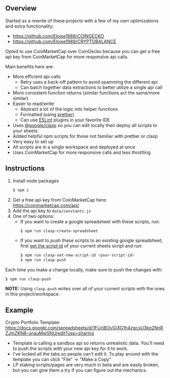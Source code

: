 ## Overview

Started as a rewrite of these projects with a few of my own optimizations and extra functionality:
- https://github.com/Eloise1988/COINGECKO
- https://github.com/Eloise1988/CRYPTOBALANCE

Opted to use CoinMarketCap over CoinGecko because you can get a free api key from CoinMarketCap for more responsive api calls.

Main benefits here are:
- More efficient api calls
    - Retry uses a back-off pattern to avoid spamming the different api
    - Can batch together data extractions to better utilize a single api call
- More consistent function returns (similar functions act the same/more similar)
- Easier to read/write
    - Abstract a lot of the logic into helper functions
    - Formatted (using [prettier](https://www.npmjs.com/package/prettier))
    - Can use [ESLint](https://www.npmjs.com/package/eslint) plugins in your favorite IDE
- Uses [@google/clasp](https://www.npmjs.com/package/@google/clasp) so you can edit locally then deploy all scripts to your sheets
- Added helpful npm scripts for those not familiar with prettier or clasp
- Very easy to set up
- All scripts are in a single workspace and deployed at once
- Uses CoinMarketCap for more responsive calls and less throttling

## Instructions
1. Install node packages
    ```bash
    $ npm i
    ```
1. Get a free api key from CoinMarketCap here: https://coinmarketcap.com/api/
1. Add the api key to `data/constants.js`
1. One of two options:
    - If you want to create a google spreadsheet with these scripts, run:
        ```bash
        $ npm run clasp-create-spreadsheet 
        ```
    - If you want to push these scripts to an existing google spreadsheet, first [get the script id](https://stackoverflow.com/a/36001790) of your current sheets script and run:
        ```bash
        $ npm run clasp-set-new-script-id <your-script-id>
        $ npm run clasp-push
        ```
Each time you make a change locally, make sure to push the changes with:
```
$ npm run clasp-push
```

**NOTE:** Using `clasp push` writes over all of your current scripts with the ones in this project/workspace.

## Example

Crypto Portfolio Template: https://docs.google.com/spreadsheets/d/1FUcBl3vGjXG1h4zgcsU3kg2NnRZJmZKN8-unauMwSNU/edit?usp=sharing
- Template is calling a sandbox api so returns unrealistic data. You'll need to push the scripts with your new api key for it to work.
- I've locked all the tabs so people can't edit it. To play around with the template you can click "File" -> "Make a Copy"
- LP staking scripts/pages are very much in beta and are easily broken, but you can give them a try if you can figure out the mechanics.